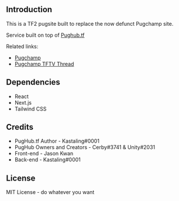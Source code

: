 ## Introduction

This is a TF2 pugsite built to replace the now defunct Pugchamp site.

Service built on top of [Pughub.tf](https://pughub.tf/)

Related links:
- [Pugchamp](https://pug.champ.gg/)
- [Pugchamp TFTV Thread](https://www.teamfortress.tv/31303/pugchamp)

## Dependencies
- React
- Next.js
- Tailwind CSS

## Credits
- PugHub.tf Author - Kastaling#0001
- PugHub Owners and Creators - Cerby#3741 & Unity#2031
- Front-end - Jason Kwan
- Back-end - Kastaling#0001

## License
MIT License - do whatever you want
